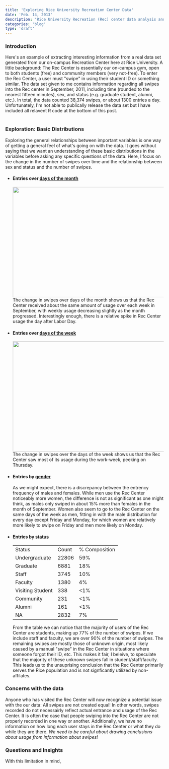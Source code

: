 ```yaml
---
title: 'Exploring Rice University Recreation Center Data'
date: 'Feb. 14, 2013'
description: 'Rice University Recreation (Rec) center data analysis and exploration'
categories: 'blog'
type: 'draft'
---
```

<h3>Introduction</h3>
Here's an example of extracting interesting information from a real data set generated from our on-campus Recreation Center here at Rice University. A little background: The Rec Center is essentially our on-campus gym, open to both students (free) and community members (very not-free). To enter the Rec Center, a user must "swipe" in using their student ID or something similar. 
The data set given to me contains information regarding all swipes into the Rec center in September, 2011, including time (rounded to the nearest fifteen minutes), sex, and status (e.g. graduate student, alumni, etc.). In total, the data counted 38,374 swipes, or about 1300 entries a day. Unfortunately, I'm not able to publically release the data set but I have included all relavent R code at the bottom of this post. 
<br /><br />
<h3>Exploration: Basic Distributions</h3>
Exploring the general relationships between important variables is one way of getting a general feel of what's going on with the data. It goes without saying that we want an understanding of these basic distributions in the variables before asking any specific questions of the data. Here, I focus on the change in the number of swipes over time and the relationship between sex and status and the number of swipes.
<br />
<ul>
<li>
<h4>Entries over <u>days of the month</u></h4>
<center><img src="{{urls.media}}/rec-month.png" width=500 height=350></center>
The change in swipes over days of the month shows us that the Rec Center received about the same amount of usage over each week in September, with weekly usage decreasing slightly as the month progressed. Interestingly enough, there is a relative spike in Rec Center usage the day after Labor Day.
</li>
<li>
<h4>Entries over <u>days of the week</u></h4>
<center><img src="{{urls.media}}/rec-week.png" width=500 height=350></center>
The change in swipes over the days of the week shows us that the Rec Center saw most of its usage during the work-week, peeking on Thursday.
</li>
<li>
<h4>Entries by <u>gender</u></h4>
As we might expect, there is a discrepancy between the entrency frequency of males and females. While men use the Rec Center noticeably more women, the difference is not as significant as one might think, as males only swiped in about 15% more than females in the month of September. Women also seem to go to the Rec Center on the same days of the week as men, fitting in with the male distribution for every day except Friday and Monday, for which women are relatively more likely to swipe on Friday and men more likely on Monday.
</li>
<li>
<h4>Entries by <u>status</u></h4>
<center>
<table width=400>
<tr>
<td>Status</td><td>Count</td><td>% Composition</td>
</tr>
<tr>
<td>Undergraduate</td><td>22806</td><td>59%</td>
</tr>
<td>Graduate</td><td>6881</td><td>18%</td>
</tr>
<tr>
<td>Staff</td><td>3745</td><td>10%</td>
</tr>
<td>Faculty</td><td>1380</td><td>4%</td>
</tr>
<td>Visiting Student</td><td>338</td><td><1%</td>
</tr>
<tr>
<td>Community</td><td>231</td><td><1%</td>
</tr>
<td>Alumni</td><td>161</td><td><1%</td>
</tr>
<td>NA</td><td>2832</td><td>7%</td>
</table>
</center>
From the table we can notice that the majority of users of the Rec Center are students, making up 77% of the number of swipes. If we include staff and faculty, we are over 90% of the number of swipes. The remaining swipes are mostly those of unknown origin, most likely caused by a manual "swipe" in the Rec Center in situations where someone forgot their ID, etc. This makes it fair, I beleive, to speculate that the majority of these unknown swipes fall in student/staff/faculty. This leads us to the unsuprising conclusion that the Rec Center primarily serves the Rice population and is not signficantly utilized by non-affilates. 
</ul>

<h3>Concerns with the data</h3>
Anyone who has visited the Rec Center will now recognize a potential issue with the our data: All swipes are not created equal! In other words, swipes recorded do not necessairly reflect actual entrance and usage of the Rec Center. It is often the case that people swiping into the Rec Center are not properly recorded in one way or another. Additionally, we have no information on how long each user stays in the Rec Center or what they do while they are there. <em>We need to be careful about drawing conclusions about usage from information about swipes!</em>

<h3>Questions and Insights</h3>
With this limitation in mind, 
